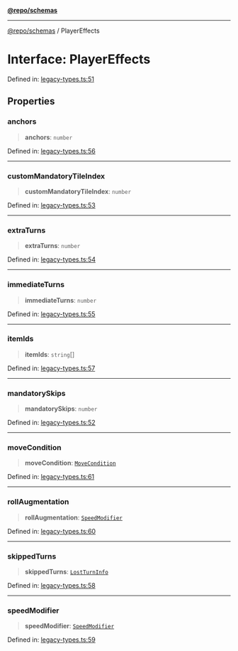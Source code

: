 [**@repo/schemas**](../README.md)

---

[@repo/schemas](../README.md) / PlayerEffects

# Interface: PlayerEffects

Defined in: [legacy-types.ts:51](https://github.com/alexqguo/drinking-board-game-v3/blob/b790afaa2e3b8fa2b8d92187d67ae85cb9db6cc2/packages/schemas/src/legacy-types.ts#L51)

## Properties

### anchors

> **anchors**: `number`

Defined in: [legacy-types.ts:56](https://github.com/alexqguo/drinking-board-game-v3/blob/b790afaa2e3b8fa2b8d92187d67ae85cb9db6cc2/packages/schemas/src/legacy-types.ts#L56)

---

### customMandatoryTileIndex

> **customMandatoryTileIndex**: `number`

Defined in: [legacy-types.ts:53](https://github.com/alexqguo/drinking-board-game-v3/blob/b790afaa2e3b8fa2b8d92187d67ae85cb9db6cc2/packages/schemas/src/legacy-types.ts#L53)

---

### extraTurns

> **extraTurns**: `number`

Defined in: [legacy-types.ts:54](https://github.com/alexqguo/drinking-board-game-v3/blob/b790afaa2e3b8fa2b8d92187d67ae85cb9db6cc2/packages/schemas/src/legacy-types.ts#L54)

---

### immediateTurns

> **immediateTurns**: `number`

Defined in: [legacy-types.ts:55](https://github.com/alexqguo/drinking-board-game-v3/blob/b790afaa2e3b8fa2b8d92187d67ae85cb9db6cc2/packages/schemas/src/legacy-types.ts#L55)

---

### itemIds

> **itemIds**: `string`[]

Defined in: [legacy-types.ts:57](https://github.com/alexqguo/drinking-board-game-v3/blob/b790afaa2e3b8fa2b8d92187d67ae85cb9db6cc2/packages/schemas/src/legacy-types.ts#L57)

---

### mandatorySkips

> **mandatorySkips**: `number`

Defined in: [legacy-types.ts:52](https://github.com/alexqguo/drinking-board-game-v3/blob/b790afaa2e3b8fa2b8d92187d67ae85cb9db6cc2/packages/schemas/src/legacy-types.ts#L52)

---

### moveCondition

> **moveCondition**: [`MoveCondition`](MoveCondition.md)

Defined in: [legacy-types.ts:61](https://github.com/alexqguo/drinking-board-game-v3/blob/b790afaa2e3b8fa2b8d92187d67ae85cb9db6cc2/packages/schemas/src/legacy-types.ts#L61)

---

### rollAugmentation

> **rollAugmentation**: [`SpeedModifier`](SpeedModifier.md)

Defined in: [legacy-types.ts:60](https://github.com/alexqguo/drinking-board-game-v3/blob/b790afaa2e3b8fa2b8d92187d67ae85cb9db6cc2/packages/schemas/src/legacy-types.ts#L60)

---

### skippedTurns

> **skippedTurns**: [`LostTurnInfo`](LostTurnInfo.md)

Defined in: [legacy-types.ts:58](https://github.com/alexqguo/drinking-board-game-v3/blob/b790afaa2e3b8fa2b8d92187d67ae85cb9db6cc2/packages/schemas/src/legacy-types.ts#L58)

---

### speedModifier

> **speedModifier**: [`SpeedModifier`](SpeedModifier.md)

Defined in: [legacy-types.ts:59](https://github.com/alexqguo/drinking-board-game-v3/blob/b790afaa2e3b8fa2b8d92187d67ae85cb9db6cc2/packages/schemas/src/legacy-types.ts#L59)
